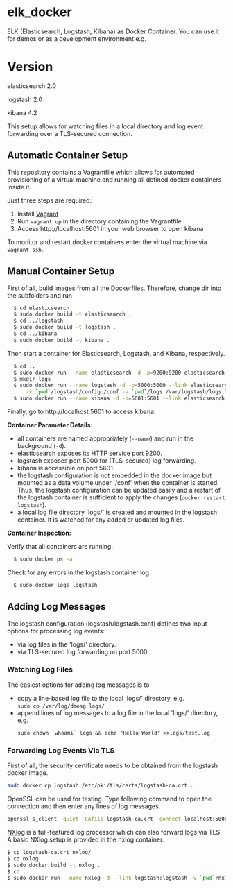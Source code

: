 elk_docker
==========

ELK (Elasticsearch, Logstash, Kibana) as Docker Container.
You can use it for demos or as a development environment e.g.

Version
==========

elasticsearch 2.0

logstash 2.0

kibana 4.2

This setup allows for watching files in a local directory and log event forwarding over a TLS-secured connection.

## Automatic Container Setup

This repository contains a Vagrantfile which allows for automated provisioning of a virtual machine and running all defined docker containers inside it.

Just three steps are required:

1. Install [Vagrant](https://www.vagrantup.com/)
2. Run `vagrant up` in the directory containing the Vagrantfile
3. Access http://localhost:5601 in your web browser to open kibana

To monitor and restart docker containers enter the virtual machine via `vagrant ssh`.

## Manual Container Setup

First of all, build images from all the Dockerfiles. Therefore, change dir into the subfolders and run

```sh
  $ cd elasticsearch
  $ sudo docker build -t elasticsearch .
  $ cd ../logstash
  $ sudo docker build -t logstash .
  $ cd ../kibana
  $ sudo docker build -t kibana .
```

Then start a container for Elasticsearch, Logstash, and Kibana, respectively.

```sh
  $ cd ..
  $ sudo docker run --name elasticsearch -d -p=9200:9200 elasticsearch
  $ mkdir logs
  $ sudo docker run --name logstash -d -p=5000:5000 --link elasticsearch:elasticsearch \
      -v `pwd`/logstash/config:/conf -v `pwd`/logs:/var/logstash/logs logstash
  $ sudo docker run --name kibana -d -p=5601:5601 --link elasticsearch:elasticsearch kibana
```

Finally, go to http://localhost:5601 to access kibana.

**Container Parameter Details:**

* all containers are named appropriately (`--name`) and run in the background (`-d`).
* elasticsearch exposes its HTTP service port 9200.
* logstash exposes port 5000 for (TLS-secured) log forwarding.
* kibana is accessible on port 5601.
* the logstash configuration is not embedded in the docker image but mounted as a data volume under '/conf' when the container is started. Thus, the logstash configuration can be updated easily and a restart of the logstash container is sufficient to apply the changes (`docker restart logstash`).
* a local log file directory 'logs/' is created and mounted in the logstash container. It is watched for any added or updated log files. 

**Container Inspection:**

Verify that all containers are running.

```sh
  $ sudo docker ps -a
```

Check for any errors in the logstash container log.

```sh
  $ sudo docker logs logstash
```

## Adding Log Messages

The logstash configuration (logstash/logstash.conf) defines two input options for processing log events:

* via log files in the 'logs/' directory.
* via TLS-secured log forwarding on port 5000.

### Watching Log Files

The easiest options for adding log messages is to

* copy a line-based log file to the local 'logs/' directory, e.g.  
  `sudo cp /var/log/dmesg logs/`
* append lines of log messages to a log file in the local 'logs/' directory, e.g.  
  ```
  sudo chown `whoami` logs && echo "Hello World" >>logs/test.log
  ```

### Forwarding Log Events Via TLS

First of all, the security certificate needs to be obtained from the logstash docker image.

```sh
sudo docker cp logstash:/etc/pki/tls/certs/logstash-ca.crt .
```

OpenSSL can be used for testing. Type following command to open the connection and then enter any lines of log messages.

```sh
openssl s_client -quiet -CAfile logstash-ca.crt -connect localhost:5000
```

[NXlog](http://nxlog.co/products/nxlog-community-edition) is a full-featured log processor which can also forward logs via TLS. A basic NXlog setup is provided in the nxlog container.

```sh
$ cp logstash-ca.crt nxlog/
$ cd nxlog
$ sudo docker build -t nxlog .
$ cd ..
$ sudo docker run --name nxlog -d --link logstash:logstash -v `pwd`/nxlog/config:/conf nxlog
```
